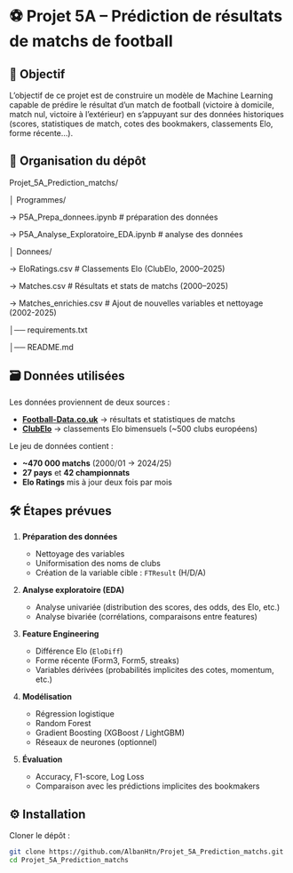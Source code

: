 # ⚽ Projet 5A – Prédiction de résultats de matchs de football

## 📌 Objectif
L’objectif de ce projet est de construire un modèle de Machine Learning capable de prédire le résultat d’un match de football (victoire à domicile, match nul, victoire à l’extérieur) en s’appuyant sur des données historiques (scores, statistiques de match, cotes des bookmakers, classements Elo, forme récente…).

## 📂 Organisation du dépôt

Projet_5A_Prediction_matchs/

│ Programmes/

   -> P5A_Prepa_donnees.ipynb # préparation des données
   
   -> P5A_Analyse_Exploratoire_EDA.ipynb # analyse des données

│ Donnees/

   -> EloRatings.csv # Classements Elo (ClubElo, 2000–2025)
   
   -> Matches.csv # Résultats et stats de matchs (2000–2025)
   
   -> Matches_enrichies.csv # Ajout de nouvelles variables et nettoyage (2002-2025)

│── requirements.txt 

│── README.md 

## 🗃️ Données utilisées

Les données proviennent de deux sources :
- **[Football-Data.co.uk](https://www.football-data.co.uk/)** → résultats et statistiques de matchs  
- **[ClubElo](https://www.clubelo.com/)** → classements Elo bimensuels (~500 clubs européens)  

Le jeu de données contient :
- **~470 000 matchs** (2000/01 → 2024/25)  
- **27 pays** et **42 championnats**  
- **Elo Ratings** mis à jour deux fois par mois  

## 🛠️ Étapes prévues

1. **Préparation des données**
   - Nettoyage des variables
   - Uniformisation des noms de clubs
   - Création de la variable cible : `FTResult` (H/D/A)

2. **Analyse exploratoire (EDA)**
   - Analyse univariée (distribution des scores, des odds, des Elo, etc.)
   - Analyse bivariée (corrélations, comparaisons entre features)

3. **Feature Engineering**
   - Différence Elo (`EloDiff`)
   - Forme récente (Form3, Form5, streaks)
   - Variables dérivées (probabilités implicites des cotes, momentum, etc.)

4. **Modélisation**
   - Régression logistique
   - Random Forest
   - Gradient Boosting (XGBoost / LightGBM)
   - Réseaux de neurones (optionnel)

5. **Évaluation**
   - Accuracy, F1-score, Log Loss
   - Comparaison avec les prédictions implicites des bookmakers

## ⚙️ Installation

Cloner le dépôt :
```bash
git clone https://github.com/AlbanHtn/Projet_5A_Prediction_matchs.git
cd Projet_5A_Prediction_matchs
